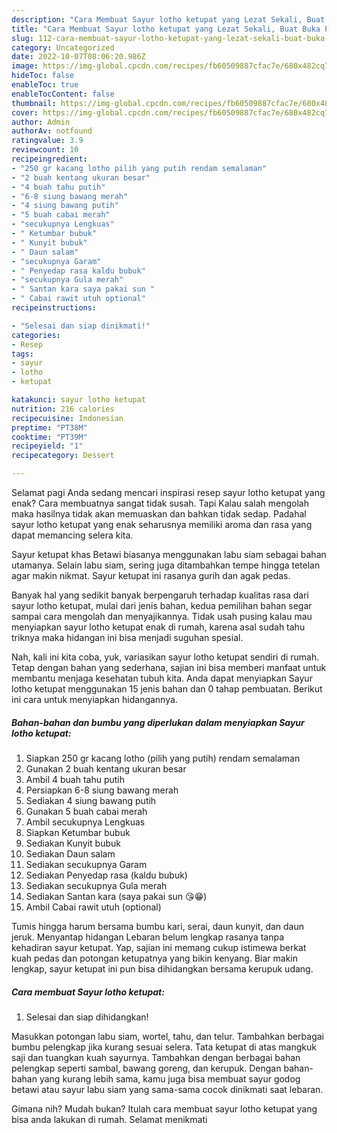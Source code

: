 ```yaml
---
description: "Cara Membuat Sayur lotho ketupat yang Lezat Sekali, Buat Buka Puasa}"
title: "Cara Membuat Sayur lotho ketupat yang Lezat Sekali, Buat Buka Puasa}"
slug: 112-cara-membuat-sayur-lotho-ketupat-yang-lezat-sekali-buat-buka-puasa
category: Uncategorized
date: 2022-10-07T08:06:20.986Z
image: https://img-global.cpcdn.com/recipes/fb60509887cfac7e/680x482cq70/sayur-lotho-ketupat-foto-resep-utama.jpg
hideToc: false
enableToc: true
enableTocContent: false
thumbnail: https://img-global.cpcdn.com/recipes/fb60509887cfac7e/680x482cq70/sayur-lotho-ketupat-foto-resep-utama.jpg
cover: https://img-global.cpcdn.com/recipes/fb60509887cfac7e/680x482cq70/sayur-lotho-ketupat-foto-resep-utama.jpg
author: Admin
authorAv: notfound
ratingvalue: 3.9
reviewcount: 10
recipeingredient:
- "250 gr kacang lotho pilih yang putih rendam semalaman"
- "2 buah kentang ukuran besar"
- "4 buah tahu putih"
- "6-8 siung bawang merah"
- "4 siung bawang putih"
- "5 buah cabai merah"
- "secukupnya Lengkuas"
- " Ketumbar bubuk"
- " Kunyit bubuk"
- " Daun salam"
- "secukupnya Garam"
- " Penyedap rasa kaldu bubuk"
- "secukupnya Gula merah"
- " Santan kara saya pakai sun "
- " Cabai rawit utuh optional"
recipeinstructions:

- "Selesai dan siap dinikmati!"
categories:
- Resep
tags:
- sayur
- lotho
- ketupat

katakunci: sayur lotho ketupat 
nutrition: 216 calories
recipecuisine: Indonesian
preptime: "PT38M"
cooktime: "PT39M"
recipeyield: "1"
recipecategory: Dessert

---
```



Selamat pagi Anda sedang mencari inspirasi resep sayur lotho ketupat yang enak? Cara membuatnya sangat tidak susah. Tapi Kalau salah mengolah maka hasilnya tidak akan memuaskan dan bahkan tidak sedap. Padahal sayur lotho ketupat yang enak seharusnya memiliki aroma dan rasa yang dapat memancing selera kita.


Sayur ketupat khas Betawi biasanya menggunakan labu siam sebagai bahan utamanya. Selain labu siam, sering juga ditambahkan tempe hingga tetelan agar makin nikmat. Sayur ketupat ini rasanya gurih dan agak pedas.

Banyak hal yang sedikit banyak berpengaruh terhadap kualitas rasa dari sayur lotho ketupat, mulai dari jenis bahan, kedua pemilihan bahan segar sampai cara mengolah dan menyajikannya. Tidak usah pusing kalau mau menyiapkan sayur lotho ketupat enak di rumah, karena asal sudah tahu triknya maka hidangan ini bisa menjadi suguhan spesial.


Nah, kali ini kita coba, yuk, variasikan sayur lotho ketupat sendiri di rumah. Tetap dengan bahan yang sederhana, sajian ini bisa memberi manfaat untuk membantu menjaga kesehatan tubuh kita. Anda dapat menyiapkan Sayur lotho ketupat menggunakan 15 jenis bahan dan 0 tahap pembuatan. Berikut ini cara untuk menyiapkan hidangannya.

<!--inarticleads1-->

##### Bahan-bahan dan bumbu yang diperlukan dalam menyiapkan Sayur lotho ketupat:

1. Siapkan 250 gr kacang lotho (pilih yang putih) rendam semalaman
1. Gunakan 2 buah kentang ukuran besar
1. Ambil 4 buah tahu putih
1. Persiapkan 6-8 siung bawang merah
1. Sediakan 4 siung bawang putih
1. Gunakan 5 buah cabai merah
1. Ambil secukupnya Lengkuas
1. Siapkan  Ketumbar bubuk
1. Sediakan  Kunyit bubuk
1. Sediakan  Daun salam
1. Sediakan secukupnya Garam
1. Sediakan  Penyedap rasa (kaldu bubuk)
1. Sediakan secukupnya Gula merah
1. Sediakan  Santan kara (saya pakai sun 😘😁)
1. Ambil  Cabai rawit utuh (optional)


Tumis hingga harum bersama bumbu kari, serai, daun kunyit, dan daun jeruk. Menyantap hidangan Lebaran belum lengkap rasanya tanpa kehadiran sayur ketupat. Yap, sajian ini memang cukup istimewa berkat kuah pedas dan potongan ketupatnya yang bikin kenyang. Biar makin lengkap, sayur ketupat ini pun bisa dihidangkan bersama kerupuk udang. 

<!--inarticleads2-->

##### Cara membuat Sayur lotho ketupat:


1. Selesai dan siap dihidangkan!

Masukkan potongan labu siam, wortel, tahu, dan telur. Tambahkan berbagai bumbu pelengkap jika kurang sesuai selera. Tata ketupat di atas mangkuk saji dan tuangkan kuah sayurnya. Tambahkan dengan berbagai bahan pelengkap seperti sambal, bawang goreng, dan kerupuk. Dengan bahan-bahan yang kurang lebih sama, kamu juga bisa membuat sayur godog betawi atau sayur labu siam yang sama-sama cocok dinikmati saat lebaran. 

Gimana nih? Mudah bukan? Itulah cara membuat sayur lotho ketupat yang bisa anda lakukan di rumah. Selamat menikmati
